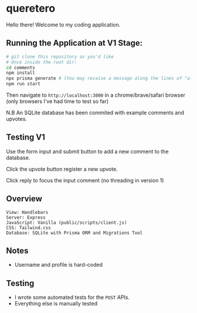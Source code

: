 # queretero

Hello there! Welcome to my coding application.

## Running the Application at V1 Stage:

```sh
# git clone this repository as you'd like
# Once inside the root dir:
cd comments
npm install
npx prisma generate # (You may receive a message along the lines of "already run")
npm run start
```

Then navigate to `http://localhost:3000` in a chrome/brave/safari browser (only browsers I've had time to test so far)

N.B An SQLite database has been commited with example comments and upvotes.

## Testing V1

Use the form input and submit button to add a new comment to the database.

Click the upvote button register a new upvote.

Click reply to focus the input comment (no threading in version 1)

## Overview

```
View: Handlebars
Server: Express
JavaScript: Vanilla (public/scripts/client.js)
CSS: Tailwind.css
Database: SQLite with Prisma ORM and Migrations Tool
```

## Notes

- Username and profile is hard-coded

## Testing

- I wrote some automated tests for the `POST` APIs.
- Everything else is manually tested
